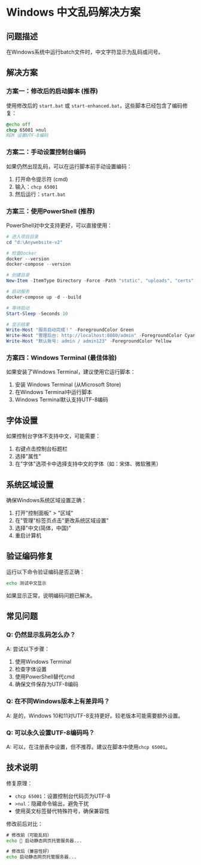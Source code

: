 # Windows 中文乱码解决方案

## 问题描述
在Windows系统中运行batch文件时，中文字符显示为乱码或问号。

## 解决方案

### 方案一：修改后的启动脚本 (推荐)
使用修改后的 `start.bat` 或 `start-enhanced.bat`，这些脚本已经包含了编码修复：

```bat
@echo off
chcp 65001 >nul
REM 设置UTF-8编码
```

### 方案二：手动设置控制台编码
如果仍然出现乱码，可以在运行脚本前手动设置编码：

1. 打开命令提示符 (cmd)
2. 输入：`chcp 65001`
3. 然后运行：`start.bat`

### 方案三：使用PowerShell (推荐)
PowerShell对中文支持更好，可以直接使用：

```powershell
# 进入项目目录
cd "d:\Anywebsite-v2"

# 检查Docker
docker --version
docker-compose --version

# 创建目录
New-Item -ItemType Directory -Force -Path "static", "uploads", "certs"

# 启动服务
docker-compose up -d --build

# 等待启动
Start-Sleep -Seconds 10

# 显示结果
Write-Host "服务启动完成！" -ForegroundColor Green
Write-Host "管理后台: http://localhost:8080/admin" -ForegroundColor Cyan
Write-Host "默认账号: admin / admin123" -ForegroundColor Yellow
```

### 方案四：Windows Terminal (最佳体验)
如果安装了Windows Terminal，建议使用它运行脚本：
1. 安装 Windows Terminal (从Microsoft Store)
2. 在Windows Terminal中运行脚本
3. Windows Terminal默认支持UTF-8编码

## 字体设置
如果控制台字体不支持中文，可能需要：
1. 右键点击控制台标题栏
2. 选择"属性"
3. 在"字体"选项卡中选择支持中文的字体（如：宋体、微软雅黑）

## 系统区域设置
确保Windows系统区域设置正确：
1. 打开"控制面板" > "区域"
2. 在"管理"标签页点击"更改系统区域设置"
3. 选择"中文(简体，中国)"
4. 重启计算机

## 验证编码修复
运行以下命令验证编码是否正确：
```cmd
echo 测试中文显示
```

如果显示正常，说明编码问题已解决。

## 常见问题

### Q: 仍然显示乱码怎么办？
A: 尝试以下步骤：
1. 使用Windows Terminal
2. 检查字体设置
3. 使用PowerShell替代cmd
4. 确保文件保存为UTF-8编码

### Q: 在不同Windows版本上有差异吗？
A: 是的，Windows 10和11对UTF-8支持更好。较老版本可能需要额外设置。

### Q: 可以永久设置UTF-8编码吗？
A: 可以，在注册表中设置，但不推荐。建议在脚本中使用`chcp 65001`。

## 技术说明

修复原理：
- `chcp 65001`：设置控制台代码页为UTF-8
- `>nul`：隐藏命令输出，避免干扰
- 使用英文标签替代特殊符号，确保兼容性

修改前后对比：
```bat
# 修改前（可能乱码）
echo 🚀 启动静态网页托管服务器...

# 修改后（兼容性好）  
echo 启动静态网页托管服务器...
```
